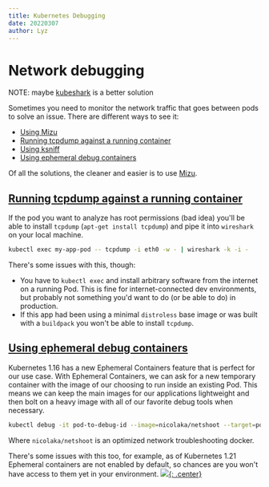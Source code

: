 ```yaml
---
title: Kubernetes Debugging
date: 20220307
author: Lyz
---
```


# Network debugging

NOTE: maybe [kubeshark](https://github.com/kubeshark/kubeshark) is a better solution 

Sometimes you need to monitor the network traffic that goes between pods to
solve an issue. There are different ways to see it:

* [Using Mizu](mizu.md)
* [Running tcpdump against a running container](#running-tcpdump-against-a-running-container)
* [Using ksniff](ksniff.md)
* [Using ephemeral debug containers](#using-ephemeral-debug-containers)

Of all the solutions, the cleaner and easier is to use [Mizu](mizu.md).

## [Running tcpdump against a running container](https://dev.to/downey/capturing-network-traffic-from-a-kubernetes-pod-with-ephemeral-debug-containers-57md)

If the pod you want to analyze has root permissions (bad idea) you'll be able to
install `tcpdump` (`apt-get install tcpdump`) and pipe it into `wireshark` on
your local machine.

```bash
kubectl exec my-app-pod -- tcpdump -i eth0 -w - | wireshark -k -i -
```

There's some issues with this, though:

* You have to `kubectl exec` and install arbitrary software from the internet on
    a running Pod. This is fine for internet-connected dev environments, but
    probably not something you'd want to do (or be able to do) in production.
* If this app had been using a minimal `distroless` base image or was built with
    a `buildpack` you won't be able to install `tcpdump`.

## [Using ephemeral debug containers](https://dev.to/downey/capturing-network-traffic-from-a-kubernetes-pod-with-ephemeral-debug-containers-57md)

Kubernetes 1.16 has a new Ephemeral Containers feature that is perfect for our
use case. With Ephemeral Containers, we can ask for a new temporary container
with the image of our choosing to run inside an existing Pod. This means we can
keep the main images for our applications lightweight and then bolt on a heavy
image with all of our favorite debug tools when necessary.

```bash
kubectl debug -it pod-to-debug-id --image=nicolaka/netshoot --target=pod-to-debug -- tcpdump -i eth0 -w - | wireshark -k -i
```

Where `nicolaka/netshoot` is an optimized network troubleshooting docker.

There's some issues with this too, for example, as of Kubernetes 1.21 Ephemeral
containers are not enabled by default, so chances are you won't have access to
them yet in your environment.
[![](not-by-ai.svg){: .center}](https://notbyai.fyi)
